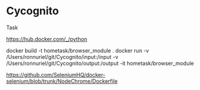 # Cycognito
Task

https://hub.docker.com/_/python


docker build -t hometask/browser_module .
docker run -v /Users/ronnuriel/git/Cycognito/input:/input -v /Users/ronnuriel/git/Cycognito/output:/output -it hometask/browser_module

https://github.com/SeleniumHQ/docker-selenium/blob/trunk/NodeChrome/Dockerfile